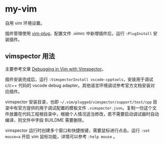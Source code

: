 # my-vim
自用 vim 环境设置。

插件管理使用 [vim-plug](https://github.com/junegunn/vim-plug)，配置文件 .vimrc 中新增插件后，运行 `:PlugInstall` 安装插件。

## vimspector 用法

主要参考文章 [Debugging in Vim with Vimspector](https://dev.to/iggredible/debugging-in-vim-with-vimspector-4n0m)。

插件安装完成后，运行 `:VimspectorInstall vscode-cpptools`，安装用于调试 c/c++ 代码的 vscode debug adapter。其他语言环境调试参考官方文档安装对应插件。

vimspector 安装目录，也即 `~/.vim/plugged/vimspector/support/test/cpp` 目录中有官方提供的用于调试配置的模板文件 `.vimspector.json`。复制一份这个文件放置在代码工程根目录中，根据个人情况适当修改，若不需要启动调试器时自动编译，则文件中字段 BUILDME 需要删除。

vimspector 运行时创建多个窗口和快捷按键，需要鼠标进行点击。运行 `:set mouse=a` 开启 vim 鼠标功能，详情可以参考 `:help mouse` 。

